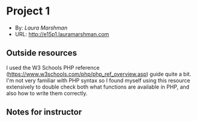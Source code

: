# Project 1
+ By: *Laura Marshman*
+ URL: <http://e15p1.lauramarshman.com>

## Outside resources
I used the W3 Schools PHP reference (https://www.w3schools.com/php/php_ref_overview.asp) guide quite a bit. I'm not very familiar with PHP syntax so I found myself using this resource extensively to double check both what functions are available in PHP, and also how to write them correctly. 

## Notes for instructor
